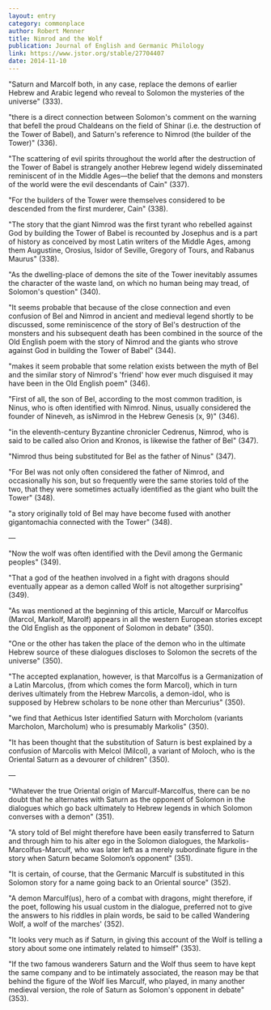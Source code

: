 ```yaml
---
layout: entry
category: commonplace
author: Robert Menner
title: Nimrod and the Wolf
publication: Journal of English and Germanic Philology
link: https://www.jstor.org/stable/27704407
date: 2014-11-10
---
```


"Saturn and Marcolf both, in any case, replace the demons of earlier Hebrew and Arabic legend who reveal to Solomon the mysteries of the universe" (333).

"there is a direct connection between Solomon's comment on the warning that befell the proud Chaldeans on the field of Shinar (i.e. the destruction of the Tower of Babel), and Saturn's reference to Nimrod (the builder of the Tower)" (336).

"The scattering of evil spirits throughout the world after the destruction of the Tower of Babel is strangely another Hebrew legend widely disseminated reminiscent of in the Middle Ages—the belief that the demons and monsters of the world were the evil descendants of Cain" (337).

"For the builders of the Tower were themselves considered to be descended from the first murderer, Cain" (338).

"The story that the giant Nimrod was the first tyrant who rebelled against God by building the Tower of Babel is recounted by Josephus and is a part of history as conceived by most Latin writers of the Middle Ages, among them Augustine, Orosius, Isidor of Seville, Gregory of Tours, and Rabanus Maurus" (338).

"As the dwelling-place of demons the site of the Tower inevitably assumes the character of the waste land, on which no human being may tread, of Solomon's question" (340).

"It seems probable that because of the close connection and even confusion of Bel and Nimrod in ancient and medieval legend shortly to be discussed, some reminiscence of the story of Bel's destruction of the monsters and his subsequent death has been combined in the source of the Old English poem with the story of Nimrod and the giants who strove against God in building the Tower of Babel" (344).

"makes it seem probable that some relation exists between the myth of Bel and the similar story of Nimrod's 'friend' how ever much disguised it may have been in the Old English poem" (346).

"First of all, the son of Bel, according to the most common tradition, is Ninus, who is often identified with Nimrod. Ninus, usually considered the founder of Nineveh, as isNimrod in the Hebrew Genesis (x, 9)" (346).

"in the eleventh-century Byzantine chronicler Cedrenus, Nimrod, who is said to be called also Orion and Kronos, is likewise the father of Bel" (347).

"Nimrod thus being substituted for Bel as the father of Ninus" (347).

"For Bel was not only often considered the father of Nimrod, and occasionally his son, but so frequently were the same stories told of the two, that they were sometimes actually identified as the giant who built the Tower" (348).

"a story originally told of Bel may have become fused with another gigantomachia connected with the Tower" (348).

—

"Now the wolf was often identified with the Devil among the Germanic peoples" (349).

"That a god of the heathen involved in a fight with dragons should eventually appear as a demon called Wolf is not altogether surprising" (349).

"As was mentioned at the beginning of this article, Marculf or Marcolfus (Marcol, Markolf, Marolf) appears in all the western European stories except the Old English as the opponent of Solomon in debate" (350).

"One or the other has taken the place of the demon who in the ultimate Hebrew source of these dialogues discloses to Solomon the secrets of the universe" (350).

"The accepted explanation, however, is that Marcolfus is a Germanization of a Latin Marcolus, (from which comes the form Marcol), which in turn derives ultimately from the Hebrew Marcolis, a demon-idol, who is supposed by Hebrew scholars to be none other than Mercurius" (350).

"we find that Aethicus Ister identified Saturn with Morcholom (variants Marcholon, Marcholum) who is presumably Markolis" (350).

"It has been thought that the substitution of Saturn is best explained by a confusion of Marcolis with Melcol (Milcol), a variant of Moloch, who is the Oriental Saturn as a devourer of children" (350).

—

"Whatever the true Oriental origin of Marculf-Marcolfus, there can be no doubt that he alternates with Saturn as the opponent of Solomon in the dialogues which go back ultimately to Hebrew legends in which Solomon converses with a demon" (351).

"A story told of Bel might therefore have been easily transferred to Saturn and through him to his alter ego in the Solomon dialogues, the Markolis-Marcolfus-Marculf, who was later left as a merely subordinate figure in the story when Saturn became Solomon’s opponent" (351).

"It is certain, of course, that the Germanic Marculf is substituted in this Solomon story for a name going back to an Oriental source" (352).

"A demon Marculf(us), hero of a combat with dragons, might therefore, if the poet, following his usual custom in the dialogue, preferred not to give the answers to his riddles in plain words, be said to be called Wandering Wolf, a wolf of the marches' (352).

"It looks very much as if Saturn, in giving this account of the Wolf is telling a story about some one intimately related to himself" (353).

"If the two famous wanderers Saturn and the Wolf thus seem to have kept the same company and to be intimately associated, the reason may be that behind the figure of the Wolf lies Marculf, who played, in many another medieval version, the role of Saturn as Solomon's opponent in debate" (353).

